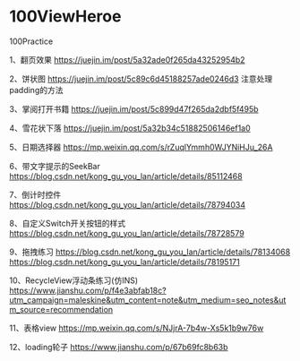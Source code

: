 # 100ViewHeroe
100Practice

1、翻页效果
https://juejin.im/post/5a32ade0f265da43252954b2  

2、饼状图
https://juejin.im/post/5c89c6d45188257ade0246d3 注意处理padding的方法


3、掌阅打开书籍
https://juejin.im/post/5c899d47f265da2dbf5f495b

4、雪花状下落
https://juejin.im/post/5a32b34c51882506146ef1a0

5、日期选择器
https://mp.weixin.qq.com/s/rZuqlYmmh0WJYNiHJu_26A

6、带文字提示的SeekBar
https://blog.csdn.net/kong_gu_you_lan/article/details/85112468

7、倒计时控件
https://blog.csdn.net/kong_gu_you_lan/article/details/78794034

8、自定义Switch开关按钮的样式
https://blog.csdn.net/kong_gu_you_lan/article/details/78728579

9、拖拽练习
https://blog.csdn.net/kong_gu_you_lan/article/details/78134068
https://blog.csdn.net/kong_gu_you_lan/article/details/78195171

10、RecycleView浮动条练习(仿INS)
https://www.jianshu.com/p/f4e3abfab18c?utm_campaign=maleskine&utm_content=note&utm_medium=seo_notes&utm_source=recommendation

11、表格view https://mp.weixin.qq.com/s/NJjrA-7b4w-Xs5k1b9w76w  

12、loading轮子 https://www.jianshu.com/p/67b69fc8b63b  
